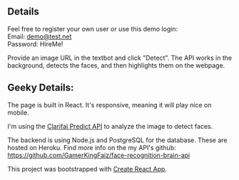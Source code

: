 ## Details
Feel free to register your own user or use this demo login:  
Email: demo@test.net  
Password: HireMe!

Provide an image URL in the textbot and click "Detect". The API works in the background, detects the faces, and then highlights them on the webpage.

## Geeky Details:
The page is built in React. It's responsive, meaning it will play nice on mobile.<br />

I'm using the [Clarifai Predict API](https://www.clarifai.com/developer/guide) to analyze the image to detect faces.<br />

The backend is using Node.js and PostgreSQL for the database. These are hosted on Heroku.
Find more info on the my API's github: https://github.com/GamerKingFaiz/face-recognition-brain-api

This project was bootstrapped with [Create React App](https://github.com/facebook/create-react-app).
